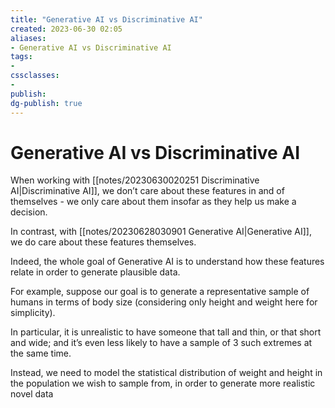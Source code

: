 ```yaml
---
title: "Generative AI vs Discriminative AI"
created: 2023-06-30 02:05
aliases: 
- Generative AI vs Discriminative AI
tags:
- 
cssclasses:
- 
publish:
dg-publish: true
---
```


<!-- 
tags: 
-->

<!--internal
parent:: [[]]
child:: [[]]
related:: [[]]
-->

<!--external
- []()
-->

# Generative AI vs Discriminative AI

When working with [[notes/20230630020251 Discriminative AI|Discriminative AI]], we don’t care about these features in and of themselves - we only care about them insofar as they help us make a decision.

In contrast, with [[notes/20230628030901 Generative AI|Generative AI]], we do care about these features themselves. 

Indeed, the whole goal of Generative AI is to understand how these features relate in order to generate plausible data. 

For example, suppose our goal is to generate a representative sample of humans in terms of body size (considering only height and weight here for simplicity). 

<!--
![[notes/images/Pasted image 20230630020929.png]]
-->

In particular, it is unrealistic to have someone that tall and thin, or that short and wide; and it’s even less likely to have a sample of 3 such extremes at the same time.

Instead, we need to model the statistical distribution of weight and height in the population we wish to sample from, in order to generate more realistic novel data

<!--
![[notes/images/Pasted image 20230630020945.png]]
-->
